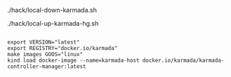 


./hack/local-down-karmada.sh

./hack/local-up-karmada-hg.sh



```shell

export VERSION="latest"
export REGISTRY="docker.io/karmada"
make images GOOS="linux" 
kind load docker-image --name=karmada-host docker.io/karmada/karmada-controller-manager:latest 

```